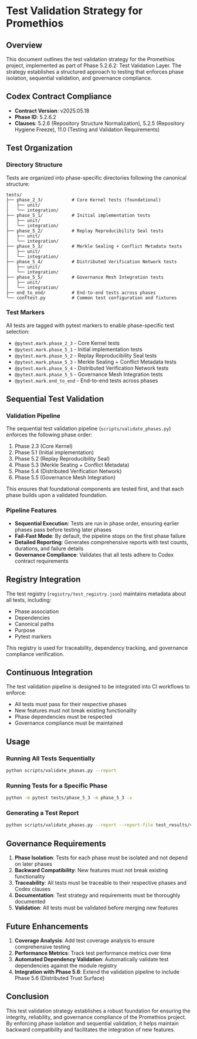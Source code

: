 # Test Validation Strategy for Promethios

## Overview

This document outlines the test validation strategy for the Promethios project, implemented as part of Phase 5.2.6.2: Test Validation Layer. The strategy establishes a structured approach to testing that enforces phase isolation, sequential validation, and governance compliance.

## Codex Contract Compliance

- **Contract Version**: v2025.05.18
- **Phase ID**: 5.2.6.2
- **Clauses**: 5.2.6 (Repository Structure Normalization), 5.2.5 (Repository Hygiene Freeze), 11.0 (Testing and Validation Requirements)

## Test Organization

### Directory Structure

Tests are organized into phase-specific directories following the canonical structure:

```
tests/
├── phase_2_3/           # Core Kernel tests (foundational)
│   ├── unit/
│   └── integration/
├── phase_5_1/           # Initial implementation tests
│   ├── unit/
│   └── integration/
├── phase_5_2/           # Replay Reproducibility Seal tests
│   ├── unit/
│   └── integration/
├── phase_5_3/           # Merkle Sealing + Conflict Metadata tests
│   ├── unit/
│   └── integration/
├── phase_5_4/           # Distributed Verification Network tests
│   ├── unit/
│   └── integration/
├── phase_5_5/           # Governance Mesh Integration tests
│   ├── unit/
│   └── integration/
├── end_to_end/          # End-to-end tests across phases
└── conftest.py          # Common test configuration and fixtures
```

### Test Markers

All tests are tagged with pytest markers to enable phase-specific test selection:

- `@pytest.mark.phase_2_3` - Core Kernel tests
- `@pytest.mark.phase_5_1` - Initial implementation tests
- `@pytest.mark.phase_5_2` - Replay Reproducibility Seal tests
- `@pytest.mark.phase_5_3` - Merkle Sealing + Conflict Metadata tests
- `@pytest.mark.phase_5_4` - Distributed Verification Network tests
- `@pytest.mark.phase_5_5` - Governance Mesh Integration tests
- `@pytest.mark.end_to_end` - End-to-end tests across phases

## Sequential Test Validation

### Validation Pipeline

The sequential test validation pipeline (`scripts/validate_phases.py`) enforces the following phase order:

1. Phase 2.3 (Core Kernel)
2. Phase 5.1 (Initial implementation)
3. Phase 5.2 (Replay Reproducibility Seal)
4. Phase 5.3 (Merkle Sealing + Conflict Metadata)
5. Phase 5.4 (Distributed Verification Network)
6. Phase 5.5 (Governance Mesh Integration)

This ensures that foundational components are tested first, and that each phase builds upon a validated foundation.

### Pipeline Features

- **Sequential Execution**: Tests are run in phase order, ensuring earlier phases pass before testing later phases
- **Fail-Fast Mode**: By default, the pipeline stops on the first phase failure
- **Detailed Reporting**: Generates comprehensive reports with test counts, durations, and failure details
- **Governance Compliance**: Validates that all tests adhere to Codex contract requirements

## Registry Integration

The test registry (`registry/test_registry.json`) maintains metadata about all tests, including:

- Phase association
- Dependencies
- Canonical paths
- Purpose
- Pytest markers

This registry is used for traceability, dependency tracking, and governance compliance verification.

## Continuous Integration

The test validation pipeline is designed to be integrated into CI workflows to enforce:

- All tests must pass for their respective phases
- New features must not break existing functionality
- Phase dependencies must be respected
- Governance compliance must be maintained

## Usage

### Running All Tests Sequentially

```bash
python scripts/validate_phases.py --report
```

### Running Tests for a Specific Phase

```bash
python -m pytest tests/phase_5_3 -m phase_5_3 -v
```

### Generating a Test Report

```bash
python scripts/validate_phases.py --report --report-file test_results/validation_report.md
```

## Governance Requirements

1. **Phase Isolation**: Tests for each phase must be isolated and not depend on later phases
2. **Backward Compatibility**: New features must not break existing functionality
3. **Traceability**: All tests must be traceable to their respective phases and Codex clauses
4. **Documentation**: Test strategy and requirements must be thoroughly documented
5. **Validation**: All tests must be validated before merging new features

## Future Enhancements

1. **Coverage Analysis**: Add test coverage analysis to ensure comprehensive testing
2. **Performance Metrics**: Track test performance metrics over time
3. **Automated Dependency Validation**: Automatically validate test dependencies against the module registry
4. **Integration with Phase 5.6**: Extend the validation pipeline to include Phase 5.6 (Distributed Trust Surface)

## Conclusion

This test validation strategy establishes a robust foundation for ensuring the integrity, reliability, and governance compliance of the Promethios project. By enforcing phase isolation and sequential validation, it helps maintain backward compatibility and facilitates the integration of new features.

